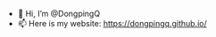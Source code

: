 - 👋 Hi, I’m @DongpingQ
- 📫 Here is my website: https://dongpingq.github.io/

<!---
DongpingQ/DongpingQ is a ✨ special ✨ repository because its `README.md` (this file) appears on your GitHub profile.
You can click the Preview link to take a look at your changes.
--->

